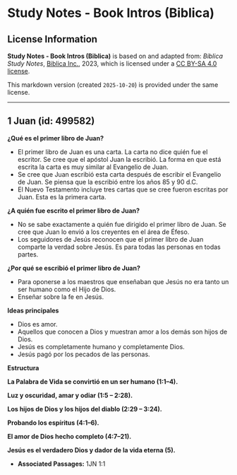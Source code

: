 # Study Notes - Book Intros (Biblica)

## License Information

**Study Notes - Book Intros (Biblica)** is based on and adapted from: _Biblica Study Notes_, [Biblica Inc.](https://www.biblica.com/), 2023, which is licensed under a [CC BY-SA 4.0 license](https://creativecommons.org/licenses/by-sa/4.0/legalcode.en).

This markdown version (created `2025-10-20`) is provided under the same license.



--------------------------------

## 1 Juan (id: 499582)

**¿Qué es el primer libro de Juan?**

* El primer libro de Juan es una carta. La carta no dice quién fue el escritor. Se cree que el apóstol Juan la escribió. La forma en que está escrita la carta es muy similar al Evangelio de Juan.
* Se cree que Juan escribió esta carta después de escribir el Evangelio de Juan. Se piensa que la escribió entre los años 85 y 90 d.C.
* El Nuevo Testamento incluye tres cartas que se cree fueron escritas por Juan. Esta es la primera carta.

**¿A quién fue escrito el primer libro de Juan?**

* No se sabe exactamente a quién fue dirigido el primer libro de Juan. Se cree que Juan lo envió a los creyentes en el área de Éfeso.
* Los seguidores de Jesús reconocen que el primer libro de Juan comparte la verdad sobre Jesús. Es para todas las personas en todas partes.

**¿Por qué se escribió el primer libro de Juan?**

* Para oponerse a los maestros que enseñaban que Jesús no era tanto un ser humano como el Hijo de Dios.
* Enseñar sobre la fe en Jesús.

**Ideas principales**

* Dios es amor.
* Aquellos que conocen a Dios y muestran amor a los demás son hijos de Dios.
* Jesús es completamente humano y completamente Dios.
* Jesús pagó por los pecados de las personas.

**Estructura**

**La Palabra de Vida se convirtió en un ser humano (1:1–4\).**

**Luz y oscuridad, amar y odiar (1:5 – 2:28\).**

**Los hijos de Dios y los hijos del diablo (2:29 – 3:24\).**

**Probando los espíritus (4:1–6\).**

**El amor de Dios hecho completo (4:7–21\).**

**Jesús es el verdadero Dios y dador de la vida eterna (5\).**

* **Associated Passages:** 1JN 1:1

